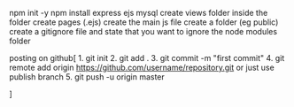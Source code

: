 npm init -y
npm install express ejs mysql
create views folder
inside the folder create pages (.ejs)
create the main js file
create a folder (eg public)
create a gitignore file and state that you want to ignore the node modules folder

posting on github[
    1. git init
    2. git add .
    3. git commit -m "first commit"
    4. git remote add origin https://github.com/username/repository.git  or just use publish branch
    5. git push -u origin master

]